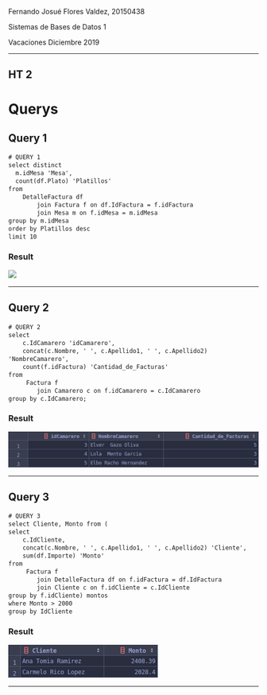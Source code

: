 Fernando Josué Flores Valdez, 20150438

Sistemas de Bases de Datos 1

Vacaciones Diciembre 2019

------

## HT 2

# Querys

## Query 1

```mysql
# QUERY 1
select distinct
  m.idMesa 'Mesa',
  count(df.Plato) 'Platillos'
from
    DetalleFactura df
        join Factura f on df.IdFactura = f.idFactura
        join Mesa m on f.idMesa = m.idMesa
group by m.idMesa
order by Platillos desc
limit 10
```

### Result

![](./ht3_query1.png)

------

## Query 2

```mysql
# QUERY 2
select
    c.IdCamarero 'idCamarero',
    concat(c.Nombre, ' ', c.Apellido1, ' ', c.Apellido2) 'NombreCamarero',
    count(f.idFactura) 'Cantidad_de_Facturas'
from
     Factura f
        join Camarero c on f.idCamarero = c.IdCamarero
group by c.IdCamarero;
```

### Result

![](./ht2_query2.png)

------

## Query 3

```mysql
# QUERY 3
select Cliente, Monto from (
select
    c.IdCliente,
    concat(c.Nombre, ' ', c.Apellido1, ' ', c.Apellido2) 'Cliente',
    sum(df.Importe) 'Monto'
from
     Factura f
        join DetalleFactura df on f.idFactura = df.IdFactura
        join Cliente c on f.idCliente = c.IdCliente
group by f.idCliente) montos
where Monto > 2000
group by IdCliente
```

### Result

![](./ht2_query33.png)

------

